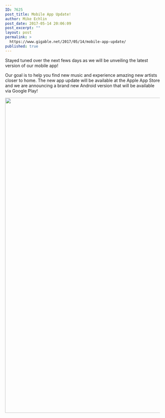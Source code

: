 ```yaml
---
ID: 7625
post_title: Mobile App Update!
author: Mike Echlin
post_date: 2017-05-14 20:06:09
post_excerpt: ""
layout: post
permalink: >
  https://www.gigable.net/2017/05/14/mobile-app-update/
published: true
---
```

Stayed tuned over the next fews days as we will be unveiling the latest version of our mobile app!

Our goal is to help you find new music and experience amazing new artists closer to home. The new app update will be available at the Apple App Store and we are announcing a brand new Android version that will be available via Google Play!

<a href="https://gigable.net/wp-content/uploads/2017/05/File_000-3.png"><img class="alignleft wp-image-7631 size-large" src="https://gigable.net/wp-content/uploads/2017/05/File_000-3-576x1024.png" alt="" width="576" height="1024" /></a>